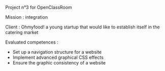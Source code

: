 Project n°3 for OpenClassRoom

Mission : integration

Client : Ohmyfood! a young startup that would like to establish itself in the catering market

Evaluated competences :
  - Set up a navigation structure for a website
  - Implement advanced graphical CSS effects
  - Ensure the graphic consistency of a website
